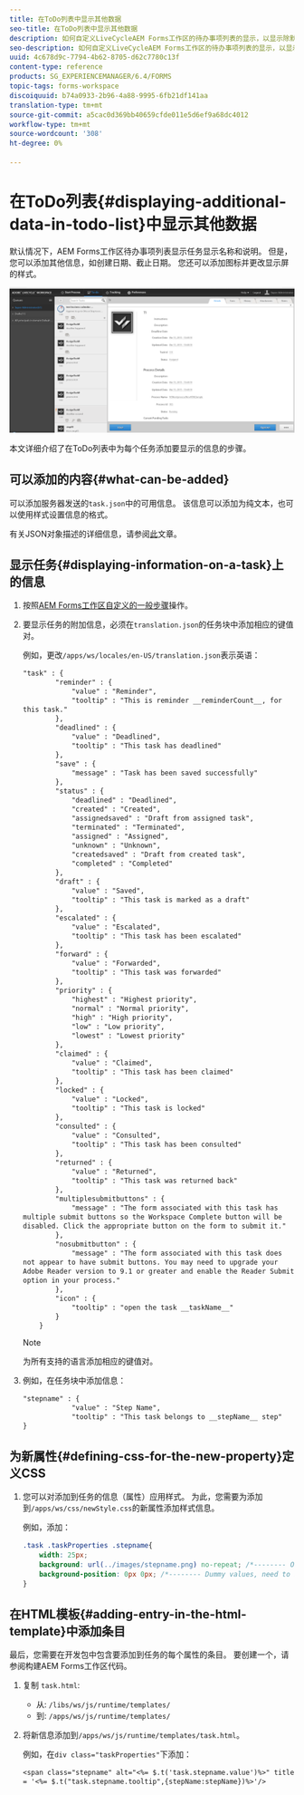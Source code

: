 ```yaml
---
title: 在ToDo列表中显示其他数据
seo-title: 在ToDo列表中显示其他数据
description: 如何自定义LiveCycleAEM Forms工作区的待办事项列表的显示，以显示除默认值之外的更多信息。
seo-description: 如何自定义LiveCycleAEM Forms工作区的待办事项列表的显示，以显示除默认值之外的更多信息。
uuid: 4c678d9c-7794-4b62-8705-d62c7780c13f
content-type: reference
products: SG_EXPERIENCEMANAGER/6.4/FORMS
topic-tags: forms-workspace
discoiquuid: b74a0933-2b96-4a88-9995-6fb21df141aa
translation-type: tm+mt
source-git-commit: a5cac0d369bb40659cfde011e5d6ef9a68dc4012
workflow-type: tm+mt
source-wordcount: '308'
ht-degree: 0%

---
```



# 在ToDo列表{#displaying-additional-data-in-todo-list}中显示其他数据

默认情况下，AEM Forms工作区待办事项列表显示任务显示名称和说明。 但是，您可以添加其他信息，如创建日期、截止日期。 您还可以添加图标并更改显示屏的样式。

![查看显示默认配置的HTML工作区待办事项选项卡](assets/html-todo-list.png)

本文详细介绍了在ToDo列表中为每个任务添加要显示的信息的步骤。

## 可以添加的内容{#what-can-be-added}

可以添加服务器发送的`task.json`中的可用信息。 该信息可以添加为纯文本，也可以使用样式设置信息的格式。

有关JSON对象描述的详细信息，请参阅[此](/help/forms/using/html-workspace-json-object-description.md)文章。

## 显示任务{#displaying-information-on-a-task}上的信息

1. 按照[AEM Forms工作区自定义的一般步骤](/help/forms/using/generic-steps-html-workspace-customization.md)操作。
1. 要显示任务的附加信息，必须在`translation.json`的任务块中添加相应的键值对。

   例如，更改`/apps/ws/locales/en-US/translation.json`表示英语：

   ```
   "task" : {
           "reminder" : {
               "value" : "Reminder",
               "tooltip" : "This is reminder __reminderCount__, for this task."
           },
           "deadlined" : {
               "value" : "Deadlined",
               "tooltip" : "This task has deadlined"
           },
           "save" : {
               "message" : "Task has been saved successfully"
           },
           "status" : {
               "deadlined" : "Deadlined",
               "created" : "Created",
               "assignedsaved" : "Draft from assigned task",
               "terminated" : "Terminated",
               "assigned" : "Assigned",
               "unknown" : "Unknown",
               "createdsaved" : "Draft from created task",
               "completed" : "Completed"
           },
           "draft" : {
               "value" : "Saved",
               "tooltip" : "This task is marked as a draft"
           },
           "escalated" : {
               "value" : "Escalated",
               "tooltip" : "This task has been escalated"
           },
           "forward" : {
               "value" : "Forwarded",
               "tooltip" : "This task was forwarded"
           },
           "priority" : {
               "highest" : "Highest priority",
               "normal" : "Normal priority",
               "high" : "High priority",
               "low" : "Low priority",
               "lowest" : "Lowest priority"
           },
           "claimed" : {
               "value" : "Claimed",
               "tooltip" : "This task has been claimed"
           },
           "locked" : {
               "value" : "Locked",
               "tooltip" : "This task is locked"
           },
           "consulted" : {
               "value" : "Consulted",
               "tooltip" : "This task has been consulted"
           },
           "returned" : {
               "value" : "Returned",
               "tooltip" : "This task was returned back"
           },
           "multiplesubmitbuttons" : {
               "message" : "The form associated with this task has multiple submit buttons so the Workspace Complete button will be disabled. Click the appropriate button on the form to submit it."
           },
           "nosubmitbutton" : {
               "message" : "The form associated with this task does not appear to have submit buttons. You may need to upgrade your Adobe Reader version to 9.1 or greater and enable the Reader Submit option in your process."
           },
           "icon" : {
               "tooltip" : "open the task __taskName__"
           }
       }
   ```

   >[!NOTE]
   >
   >为所有支持的语言添加相应的键值对。

1. 例如，在任务块中添加信息：

   ```
   "stepname" : {
               "value" : "Step Name",
               "tooltip" : "This task belongs to __stepName__ step"
   }
   ```

## 为新属性{#defining-css-for-the-new-property}定义CSS

1. 您可以对添加到任务的信息（属性）应用样式。 为此，您需要为添加到`/apps/ws/css/newStyle.css`的新属性添加样式信息。

   例如，添加：

   ```css
   .task .taskProperties .stepname{
       width: 25px;
       background: url(../images/stepname.png) no-repeat; /*-------- Or just reuse background image / image-sprite defined .task .taskProperties span of style.css---------------------*/
       background-position: 0px 0px; /*-------- Dummy values, need to be configured as per user background image / image-sprite ---------------------*/
   }
   ```

## 在HTML模板{#adding-entry-in-the-html-template}中添加条目

最后，您需要在开发包中包含要添加到任务的每个属性的条目。 要创建一个，请参阅构建AEM Forms工作区代码。

1. 复制 `task.html`:

   * 从: `/libs/ws/js/runtime/templates/`
   * 到: `/apps/ws/js/runtime/templates/`

1. 将新信息添加到`/apps/ws/js/runtime/templates/task.html`。

   例如，在`div class="taskProperties"`下添加：

   ```
   <span class="stepname" alt="<%= $.t('task.stepname.value')%>" title = '<%= $.t("task.stepname.tooltip",{stepName:stepName})%>'/>
   ```
